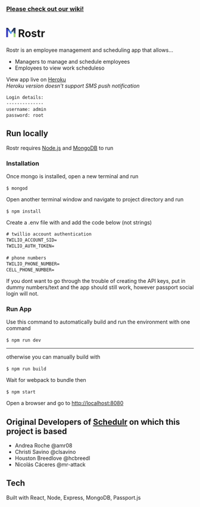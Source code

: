 ### [Please check out our wiki!](https://github.com/Mystr-Melbourne/Rostr/wiki)

# <img src="https://raw.githubusercontent.com/Mystr-Melbourne/rostr/master/public/assets/images/M.png" width="25"> Rostr

Rostr is an employee management and scheduling app that allows…
* Managers to manage and schedule employees
* Employees to view work scheduleso

View app live on [Heroku](https://rostrlive.herokuapp.com/) <br />
*Heroku version doesn't support SMS push notification*

```
Login details:
--------------
username: admin
password: root
```

## Run locally

Rostr requires [Node.js](https://nodejs.org/) and [MongoDB](https://docs.mongodb.com/manual/installation/) to run

### Installation
Once mongo is installed, open a new terminal and run 

`$ mongod`

Open another terminal window and navigate to project directory and run

`$ npm install`

Create a .env file with and add the code below (not strings)

``` 
# twillio account authentication
TWILIO_ACCOUNT_SID=
TWILIO_AUTH_TOKEN=

# phone numbers
TWILIO_PHONE_NUMBER=
CELL_PHONE_NUMBER=
```

If you dont want to go through the trouble of creating the API keys, put in dummy numbers/text and the app should still work, however passport social login will not.

### Run App

Use this command to automatically build and run the environment with one command

`$ npm run dev`

---

otherwise you can manually build with

`$ npm run build`

Wait for webpack to bundle then

`$ npm start`

Open a browser and go to [http://localhost:8080](http://localhost:8080)

## Original Developers of [Schedulr](https://github.com/clsavino/react-shift-scheduler) on which this project is based
* Andrea Roche @amr08
* Christi Savino @clsavino
* Houston Breedlove @hcbreedl
* Nicolás Cáceres @mr-attack

## Tech
Built with React, Node, Express, MongoDB, Passport.js
